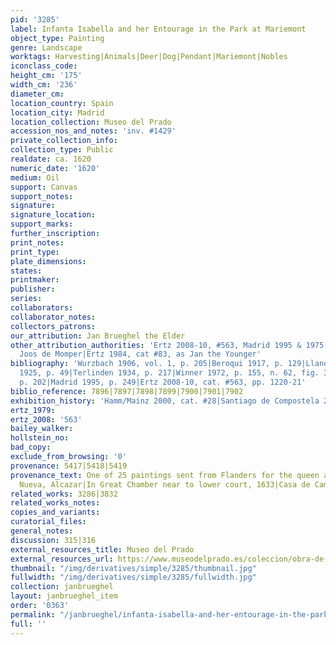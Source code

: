 ```yaml
---
pid: '3285'
label: Infanta Isabella and her Entourage in the Park at Mariemont
object_type: Painting
genre: Landscape
worktags: Harvesting|Animals|Deer|Dog|Pendant|Mariemont|Nobles
iconclass_code:
height_cm: '175'
width_cm: '236'
diameter_cm:
location_country: Spain
location_city: Madrid
location_collection: Museo del Prado
accession_nos_and_notes: 'inv. #1429'
private_collection_info:
collection_type: Public
realdate: ca. 1620
numeric_date: '1620'
medium: Oil
support: Canvas
support_notes:
signature:
signature_location:
support_marks:
further_inscription:
print_notes:
print_type:
plate_dimensions:
states:
printmaker:
publisher:
series:
collaborators:
collaborator_notes:
collectors_patrons:
our_attribution: Jan Brueghel the Elder
other_attribution_authorities: 'Ertz 2008-10, #563, Madrid 1995 & 1975 as Jan I and
  Joos de Momper|Ertz 1984, cat #83, as Jan the Younger'
bibliography: 'Wurzbach 1906, vol. 1, p. 205|Beroqui 1917, p. 129|Llanos y Torriglia
  1925, p. 49|Terlinden 1934, p. 217|Winner 1972, p. 155, n. 62, fig. 35|Madrid 1975,
  p. 202|Madrid 1995, p. 249|Ertz 2008-10, cat. #563, pp. 1220-21'
biblio_reference: 7896|7897|7898|7899|7900|7901|7902
exhibition_history: 'Hamm/Mainz 2000, cat. #28|Santiago de Compostela 2011, cat. #29'
ertz_1979:
ertz_2008: '563'
bailey_walker:
hollstein_no:
bad_copy:
exclude_from_browsing: '0'
provenance: 5417|5418|5419
provenance_text: One of 25 paintings sent from Flanders for the queen at the Torre
  Nueva, Alcazar|In Great Chamber near to lower court, 1633|Casa de Campo, 1701
related_works: 3286|3832
related_works_notes:
copies_and_variants:
curatorial_files:
general_notes:
discussion: 315|316
external_resources_title: Museo del Prado
external_resources_url: https://www.museodelprado.es/coleccion/obra-de-arte/la-infanta-isabel-clara-eugenia-en-el-parque-de/d5356756-fa1f-47c9-86c2-be50ae21ce09
thumbnail: "/img/derivatives/simple/3285/thumbnail.jpg"
fullwidth: "/img/derivatives/simple/3285/fullwidth.jpg"
collection: janbrueghel
layout: janbrueghel_item
order: '0363'
permalink: "/janbrueghel/infanta-isabella-and-her-entourage-in-the-park-at-mariemont"
full: ''
---
```

